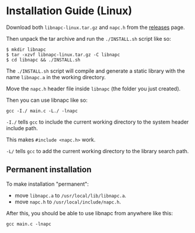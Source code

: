# Installation Guide (Linux)

Download both `libnapc-linux.tar.gz` and `napc.h` from the <a href="../releases.html" target="_blank">releases<a> page.

Then unpack the tar archive and run the `./INSTALL.sh` script like so:

```shell
$ mkdir libnapc
$ tar -xzvf libnapc-linux.tar.gz -C libnapc
$ cd libnapc && ./INSTALL.sh
```

The `./INSTALL.sh` script will compile and generate a static library with the name `libnapc.a` in the working directory.

Move the `napc.h` header file inside `libnapc` (the folder you just created).

Then you can use libnapc like so:

```
gcc -I./ main.c -L./ -lnapc
```

`-I./` tells `gcc` to include the current working directory to the system header include path.

This makes `#include <napc.h>` work.

`-L/` tells `gcc` to add the current working directory to the library search path.

## Permanent installation

To make installation "permanent":

- move `libnapc.a` to `/usr/local/lib/libnapc.a`.
- move `napc.h` to `/usr/local/include/napc.h`.

After this, you should be able to use libnapc from anywhere like this:

```
gcc main.c -lnapc
```
